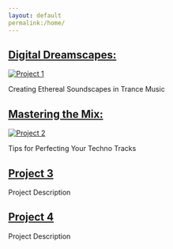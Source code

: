 ```yaml
---
layout: default
permalink:/home/
---
```


## [Digital Dreamscapes:](#digital-dreamscapes)
<a href="project1.html">
  <img class="project-image" src="https://blankrecordings.files.wordpress.com/2014/03/black-and-white-spiral-abstract-hd-wallpaper-1920x1080-8858.jpg" alt="Project 1">
</a>


Creating Ethereal Soundscapes in Trance Music

## [Mastering the Mix:](#mastering-the-mix) 
<a href="project2.html">
  <img class="project-image" src="https://cdn-images.threadless.com/threadless-media/artist_shops/shops/ALEXBASSE/products/227119/shirt-1494585437-2e9d8ae2fb0b90b7ef660a7dff2f68cc.png?v=3&d=eyJvcHMiOiBbWyJ0cmltIiwgW2ZhbHNlLCBmYWxzZV0sIHt9XSwgWyJyZXNpemUiLCBbXSwgeyJ3aWR0aCI6IDk5Ni4wLCAiYWxsb3dfdXAiOiBmYWxzZSwgImhlaWdodCI6IDk5Ni4wfV0sIFsiY2FudmFzX2NlbnRlcmVkIiwgWzEyMDAsIDEyMDBdLCB7ImJhY2tncm91bmQiOiAiZmZmZmZmIn1dLCBbInJlc2l6ZSIsIFs4MDBdLCB7fV0sIFsiY2FudmFzX2NlbnRlcmVkIiwgWzgwMCwgODAwLCAiI2ZmZmZmZiJdLCB7fV0sIFsiZW5jb2RlIiwgWyJqcGciLCA4NV0sIHt9XV0sICJmb3JjZSI6IGZhbHNlLCAib25seV9tZXRhIjogZmFsc2V9" alt="Project 2">
</a>


Tips for Perfecting Your Techno Tracks

## [Project 3](#project3)
Project Description


## [Project 4](#project4)
Project Description
